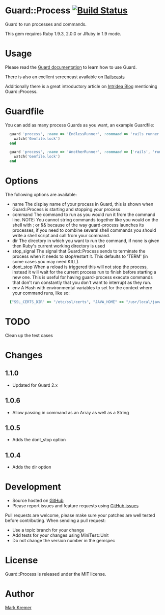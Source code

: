 # Guard::Process [![Build Status](https://secure.travis-ci.org/guard/guard-process.png)](http://travis-ci.org/guard/guard-process)
Guard to run processes and commands.

This gem requires Ruby 1.9.3, 2.0.0 or JRuby in 1.9 mode.

# Usage
Please read the [Guard documentation](https://github.com/guard/guard#readme) to learn how to use Guard.

There is also an exellent screencast available on [Railscasts](http://railscasts.com/episodes/264-guard)

Additionally there is a great introductory article on [Intridea Blog](http://intridea.com/2011/8/25/hire-a-guard-for-your-project) mentioning Guard::Process.

# Guardfile
You can add as many process Guards as you want, an example Guardfile:

``` ruby
  guard 'process', :name => 'EndlessRunner', :command => 'rails runner Something::ThatGoesOnAndOn' do
    watch('Gemfile.lock')
  end

  guard 'process', :name => 'AnotherRunner', :command => ['rails', 'runner', 'AnotherRunner'] do
    watch('Gemfile.lock')
  end
```

# Options
The following options are available:

- name
  The display name of your process in Guard, this is shown when Guard::Process is starting and stopping your process
- command
  The command to run as you would run it from the command line. NOTE: You cannot string commands together like you would on the shell with ; or && because of the way guard-process launches its processes, if you need to combine several shell commands you should write a shell script and call from your command.
- dir
  The directory in which you want to run the command, if none is given then Ruby's current working directory is used
- stop_signal
  The signal that Guard::Process sends to terminate the process when it needs to stop/restart it. This defaults to 'TERM' (in some cases you may need KILL).
- dont_stop
  When a reload is triggered this will not stop the process, instead it will wait for the current process run to finish before starting a new one. This is useful for having guard-process execute commands that don't run constantly that you don't want to interrupt as they run.
- env
  A Hash with environmental variables to set for the context where your command runs, like so:
``` ruby
  {"SSL_CERTS_DIR" => "/etc/ssl/certs", "JAVA_HOME" => "/usr/local/java"}
```

# TODO

Clean up the test cases

# Changes

## 1.1.0

- Updated for Guard 2.x

## 1.0.6

- Allow passing in command as an Array as well as a String

## 1.0.5

- Adds the dont_stop option

## 1.0.4

- Adds the dir option

# Development
- Source hosted on [GitHub](https://github.com)
- Please report issues and feature requests using [GitHub issues](https://github.com/guard/guard-process/issues)

Pull requests are welcome, please make sure your patches are well tested before contributing. When sending a pull request:
- Use a topic branch for your change
- Add tests for your changes using MiniTest::Unit
- Do not change the version number in the gemspec

# License
Guard::Process is released under the MIT license.

# Author
[Mark Kremer](https://github.com/mkremer)
